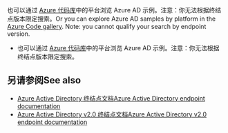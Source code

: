 <span data-ttu-id="a00a4-p139">也可以通过 [Azure 代码库](https://azure.microsoft.com/resources/samples/?service=active-directory)中的平台浏览 Azure AD 示例。注意：你无法根据终结点版本限定搜索。</span><span class="sxs-lookup"><span data-stu-id="a00a4-p139">Or you can explore Azure AD samples by platform in the [Azure Code gallery](https://azure.microsoft.com/resources/samples/?service=active-directory). Note: you cannot qualify your search by endpoint version.</span></span>
- 也可以通过 [Azure 代码库](https://azure.microsoft.com/resources/samples/?service=active-directory)中的平台浏览 Azure AD 示例。注意：你无法根据终结点版本限定搜索。 


## <a name="see-also"></a><span data-ttu-id="a00a4-257">另请参阅</span><span class="sxs-lookup"><span data-stu-id="a00a4-257">See also</span></span>

- [<span data-ttu-id="a00a4-258">Azure Active Directory 终结点文档</span><span class="sxs-lookup"><span data-stu-id="a00a4-258">Azure Active Directory endpoint documentation</span></span>](https://docs.microsoft.com/azure/active-directory/develop/active-directory-developers-guide)
- [<span data-ttu-id="a00a4-259">Azure Active Directory v2.0 终结点文档</span><span class="sxs-lookup"><span data-stu-id="a00a4-259">Azure Active Directory v2.0 endpoint documentation</span></span>](https://docs.microsoft.com/azure/active-directory/develop/active-directory-appmodel-v2-overview)
